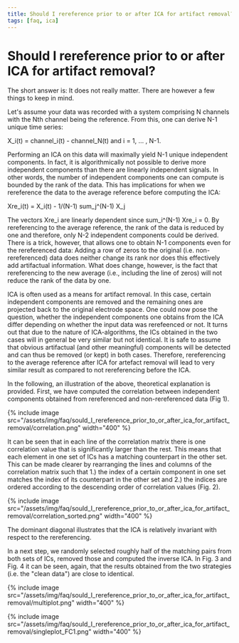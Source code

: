 ```yaml
---
title: Should I rereference prior to or after ICA for artifact removal?
tags: [faq, ica]
---
```


# Should I rereference prior to or after ICA for artifact removal?

The short answer is: It does not really matter. There are however a few things to keep in mind.

Let's assume your data was recorded with a system comprising N channels with the Nth channel being the reference. From this, one can derive N-1 unique time series:

X_i(t) = channel_i(t) - channel_N(t) and i = 1, … , N-1. 

Performing an ICA on this data will maximally yield N-1 unique independent components. In fact, it is algorithmically not possible to derive more independent components than there are linearly independent signals. In other words, the number of independent components one can compute is bounded by the rank of the data. This has implications for when we rereference the data to the average reference before computing the ICA:

Xre_i(t) = X_i(t) - 1/(N-1) sum_j^(N-1) X_j

The vectors Xre_i are linearly dependent since sum_i^(N-1) Xre_i = 0. By rereferencing to the average reference, the rank of the data is reduced by one and therefore, only N-2 independent components could be derived. There is a trick, however, that allows one to obtain N-1 components even for the rereferenced data: Adding a row of zeros to the original (i.e. non-rereferenced) data does neither change its rank nor does this effectively add artifactual information. What does change, however, is the fact that rereferencing to the new average (i.e., including the line of zeros) will not reduce the rank of the data by one. 

ICA is often used as a means for artifact removal. In this case, certain independent components are removed and the remaining ones are projected back to the original electrode space. One could now pose the question, whether the independent components one obtains from the ICA differ depending on whether the input data was rerefeenced or not. It turns out that due to the nature of ICA-algorithms, the ICs obtained in the two cases will in general be very similar but not identical. It is safe to assume that obvious artifactual (and other meaningful) components will be detected and can thus be removed (or kept) in both cases. Therefore, rereferencing to the average reference after ICA for artefact removal will lead to very similar result as compared to not rereferencing before the ICA. 

In the following, an illustration of the above, theoretical explanation is provided. First, we have computed the correlation between independent components obtained from rereferenced and non-rereferenced data (Fig 1). 

{% include image src="/assets/img/faq/sould_I_rereference_prior_to_or_after_ica_for_artifact_removal/correlation.png" width="400" %}

It can be seen that in each line of the correlation matrix there is one correlation value that is significantly larger than the rest. This means that each element in one set of ICs has a matching counterpart in the other set. This can be made clearer by rearranging the lines and columns of the correlation matrix such that 1.) the index of a certain component in one set matches the index of its counterpart in the other set and 2.) the indices are ordered according to the descending order of correlation values (Fig. 2). 

{% include image src="/assets/img/faq/sould_I_rereference_prior_to_or_after_ica_for_artifact_removal/correlation_sorted.png" width="400" %}

The dominant diagonal illustrates that the ICA is relatively invariant with respect to the rereferencing.

In a next step, we randomly selected roughly half of the matching pairs from both sets of ICs, removed those and computed the inverse ICA. In Fig. 3 and Fig. 4 it can be seen, again, that the results obtained from the two strategies (i.e. the "clean data") are close to identical.

{% include image src="/assets/img/faq/sould_I_rereference_prior_to_or_after_ica_for_artifact_removal/multiplot.png" width="400" %}

{% include image src="/assets/img/faq/sould_I_rereference_prior_to_or_after_ica_for_artifact_removal/singleplot_FC1.png" width="400" %}







